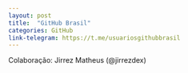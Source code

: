 ```yaml
---
layout: post
title:  "GitHub Brasil"
categories: GitHub
link-telegram: https://t.me/usuariosgithubbrasil
---
```

Colaboração: Jirrez Matheus (@jirrezdex)

